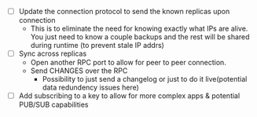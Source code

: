 
* [ ] Update the connection protocol to send the known replicas upon connection
	* This is to eliminate the need for knowing exactly what IPs are alive. You just need to know a couple backups and the rest will be shared during runtime (to prevent stale IP addrs)
* [ ] Sync across replicas
	* Open another RPC port to allow for peer to peer connection. 
	* Send CHANGES over the RPC
		* Possibility to just send a changelog or just to do it live(potential data redundency issues here)
* [ ] Add subscribing to a key to allow for more complex apps & potential PUB/SUB capabilities
